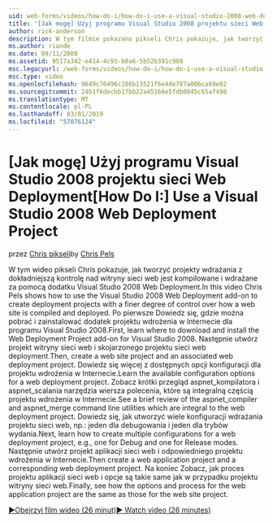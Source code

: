 ```yaml
---
uid: web-forms/videos/how-do-i/how-do-i-use-a-visual-studio-2008-web-deployment-project
title: '[Jak mogę] Użyj programu Visual Studio 2008 projektu sieci Web wdrożenia | Dokumentacja firmy Microsoft'
author: rick-anderson
description: W tym filmie pokazano pikseli Chris pokazuje, jak tworzyć projekty wdrażania z dokładniejszą kontrolę nad jak przy użyciu dodatku Visual Studio 2008 Web Deployment...
ms.author: riande
ms.date: 09/11/2008
ms.assetid: 9517a342-e414-4c93-b0a6-5b52b391c908
msc.legacyurl: /web-forms/videos/how-do-i/how-do-i-use-a-visual-studio-2008-web-deployment-project
msc.type: video
ms.openlocfilehash: 9649c76496c186b13521f6e4de787a00bca89e02
ms.sourcegitcommit: 24b1f6decbb17bb22a45166e5fdb0845c65af498
ms.translationtype: MT
ms.contentlocale: pl-PL
ms.lasthandoff: 03/01/2019
ms.locfileid: "57076124"
---
```

<a name="how-do-i-use-a-visual-studio-2008-web-deployment-project"></a><span data-ttu-id="183e7-103">[Jak mogę] Użyj programu Visual Studio 2008 projektu sieci Web Deployment</span><span class="sxs-lookup"><span data-stu-id="183e7-103">[How Do I:] Use a Visual Studio 2008 Web Deployment Project</span></span>
====================
<span data-ttu-id="183e7-104">przez [Chris pikseli](https://twitter.com/chrispels)</span><span class="sxs-lookup"><span data-stu-id="183e7-104">by [Chris Pels](https://twitter.com/chrispels)</span></span>

<span data-ttu-id="183e7-105">W tym wideo pikseli Chris pokazuje, jak tworzyć projekty wdrażania z dokładniejszą kontrolę nad witryny sieci web jest kompilowane i wdrażane za pomocą dodatku Visual Studio 2008 Web Deployment.</span><span class="sxs-lookup"><span data-stu-id="183e7-105">In this video Chris Pels shows how to use the Visual Studio 2008 Web Deployment add-on to create deployment projects with a finer degree of control over how a web site is compiled and deployed.</span></span> <span data-ttu-id="183e7-106">Po pierwsze Dowiedz się, gdzie można pobrać i zainstalować dodatek projektu wdrożenia w Internecie dla programu Visual Studio 2008.</span><span class="sxs-lookup"><span data-stu-id="183e7-106">First, learn where to download and install the Web Deployment Project add-on for Visual Studio 2008.</span></span> <span data-ttu-id="183e7-107">Następnie utwórz projekt witryny sieci web i skojarzonego projektu sieci web deployment.</span><span class="sxs-lookup"><span data-stu-id="183e7-107">Then, create a web site project and an associated web deployment project.</span></span> <span data-ttu-id="183e7-108">Dowiedz się więcej z dostępnych opcji konfiguracji dla projektu wdrożenia w Internecie.</span><span class="sxs-lookup"><span data-stu-id="183e7-108">Learn the available configuration options for a web deployment project.</span></span> <span data-ttu-id="183e7-109">Zobacz krótki przegląd aspnet\_kompilatora i aspnet\_scalania narzędzia wiersza polecenia, które są integralną częścią projektu wdrożenia w Internecie.</span><span class="sxs-lookup"><span data-stu-id="183e7-109">See a brief review of the aspnet\_compiler and aspnet\_merge command line utilities which are integral to the web deployment project.</span></span> <span data-ttu-id="183e7-110">Dowiedz się, jak utworzyć wiele konfiguracji wdrażania projektu sieci web, np.: jeden dla debugowania i jeden dla trybów wydania.</span><span class="sxs-lookup"><span data-stu-id="183e7-110">Next, learn how to create multiple configurations for a web deployment project, e.g., one for Debug and one for Release modes.</span></span> <span data-ttu-id="183e7-111">Następnie utwórz projekt aplikacji sieci web i odpowiedniego projektu wdrożenia w Internecie.</span><span class="sxs-lookup"><span data-stu-id="183e7-111">Then create a web application project and a corresponding web deployment project.</span></span> <span data-ttu-id="183e7-112">Na koniec Zobacz, jak proces projektu aplikacji sieci web i opcje są takie same jak w przypadku projektu witryny sieci web.</span><span class="sxs-lookup"><span data-stu-id="183e7-112">Finally, see how the options and process for the web application project are the same as those for the web site project.</span></span>

[<span data-ttu-id="183e7-113">&#9654;Obejrzyj film wideo (26 minut)</span><span class="sxs-lookup"><span data-stu-id="183e7-113">&#9654; Watch video (26 minutes)</span></span>](https://channel9.msdn.com/Blogs/ASP-NET-Site-Videos/how-do-i-use-a-visual-studio-2008-web-deployment-project)
